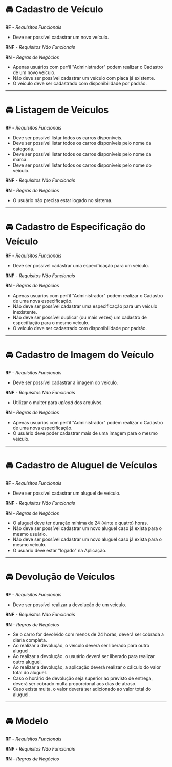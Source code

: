 # 🚘️ Cadastro de Veículo

**RF** - _Requisitos Funcionais_

- Deve ser possível cadastrar um novo veículo.

**RNF** - _Requisitos Não Funcionais_

**RN** - _Regras de Negócios_

- Apenas usuários com perfil "Administrador" podem realizar o Cadastro de um novo veículo.
- Não deve ser possível cadastrar um veículo com placa já existente.
- O veículo deve ser cadastrado com disponibilidade por padrão.

---

# 🚘️ Listagem de Veículos

**RF** - _Requisitos Funcionais_

- Deve ser possível listar todos os carros disponíveis.
- Deve ser possível listar todos os carros disponíveis pelo nome da categoria.
- Deve ser possível listar todos os carros disponíveis pelo nome da marca.
- Deve ser possível listar todos os carros disponíveis pelo nome do veículo.

**RNF** - _Requisitos Não Funcionais_

**RN** - _Regras de Negócios_

- O usuário não precisa estar logado no sistema.

---

# 🚘️ Cadastro de Especificação do Veículo

**RF** - _Requisitos Funcionais_

- Deve ser possível cadastrar uma especificação para um veículo.

**RNF** - _Requisitos Não Funcionais_

**RN** - _Regras de Negócios_

- Apenas usuários com perfil "Administrador" podem realizar o Cadastro de uma nova especificação.
- Não deve ser possível cadastrar uma especificação para um veículo inexistente.
- Não deve ser possível duplicar (ou mais vezes) um cadastro de especifiação para o mesmo veículo.
- O veículo deve ser cadastrado com disponibilidade por padrão.

---

# 🚘️ Cadastro de Imagem do Veículo

**RF** - _Requisitos Funcionais_

- Deve ser possível cadastrar a imagem do veículo.

**RNF** - _Requisitos Não Funcionais_

- Utilizar o multer para _upload_ dos arquivos.

**RN** - _Regras de Negócios_

- Apenas usuários com perfil "Administrador" podem realizar o Cadastro de uma nova especificação.
- O usuário deve poder cadastrar mais de uma imagem para o mesmo veículo.

---

# 🚘️ Cadastro de Aluguel de Veículos

**RF** - _Requisitos Funcionais_

- Deve ser possível cadastrar um aluguel de veículo.

**RNF** - _Requisitos Não Funcionais_

**RN** - _Regras de Negócios_

- O aluguel deve ter duração mínima de 24 (vinte e quatro) horas.
- Não deve ser possível cadastrar um novo aluguel caso já exista para o mesmo usuário.
- Não deve ser possível cadastrar um novo aluguel caso já exista para o mesmo veículo.
- O usuário deve estar "logado" na Aplicação.

---

# 🚘️ Devolução de Veículos

**RF** - _Requisitos Funcionais_

- Deve ser possível realizar a devolução de um veículo.

**RNF** - _Requisitos Não Funcionais_

**RN** - _Regras de Negócios_

- Se o carro for devolvido com menos de 24 horas, deverá ser cobrada a diária completa.
- Ao realizar a devolução, o veículo deverá ser liberado para outro aluguel.
- Ao realizar a devolução. o usuário deverá ser liberado para realizar outro aluguel.
- Ao realizar a devolução, a aplicação deverá realizar o cálculo do valor total do aluguel.
- Caso o horário de devolução seja superior ao previsto de entrega, deverá ser cobrado multa proporcional aos dias de atraso.
- Caso exista multa, o valor deverá ser adicionado ao valor total do aluguel.

---

# 🚘️ Modelo

**RF** - _Requisitos Funcionais_

**RNF** - _Requisitos Não Funcionais_

**RN** - _Regras de Negócios_
